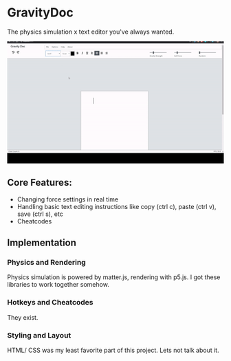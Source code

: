 # GravityDoc
The physics simulation x text editor you've always wanted.

![](img/gravitydoc.gif)

## Core Features:
* Changing force settings in real time
* Handling basic text editing instructions like copy (ctrl c), paste (ctrl v), save (ctrl s), etc
* Cheatcodes

## Implementation

### Physics and Rendering
Physics simulation is powered by matter.js, rendering with p5.js. I got these libraries to work together somehow.
### Hotkeys and Cheatcodes
They exist.
### Styling and Layout
HTML/ CSS was my least favorite part of this project. Lets not talk about it.
